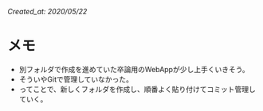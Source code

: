 
*Created_at: 2020/05/22*

# メモ
- 別フォルダで作成を進めていた卒論用のWebAppが少し上手くいきそう。
- そういやGitで管理していなかった。
- ってことで、新しくフォルダを作成し、順番よく貼り付けてコミット管理していく。
